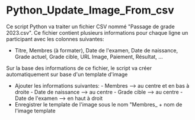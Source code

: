 # Python_Update_Image_From_csv

Ce script Python va traiter un fichier CSV nommé "Passage de grade 2023.csv". 
Ce fichier contient plusieurs informations pour chaque ligne un participant avec les colonnes suivantes:
- Titre, Membres (à formater), Date de l'examen, Date de naissance, Grade actuel, Grade cible, URL Image, Paiement, Résultat, ...

Sur la base des informations de ce fichier, le script va créer automatiquement sur base d'un template d'image
- Ajouter les informations suivantes:
         - Membres --> au centre et en bas à droite
         - Date de naissance --> au centre
         - Grade cible --> au centre
         - Date de l'examen --> en haut à droit
- Enregistrer le template de l'image sous le nom "Membres_ + nom de l'image template
